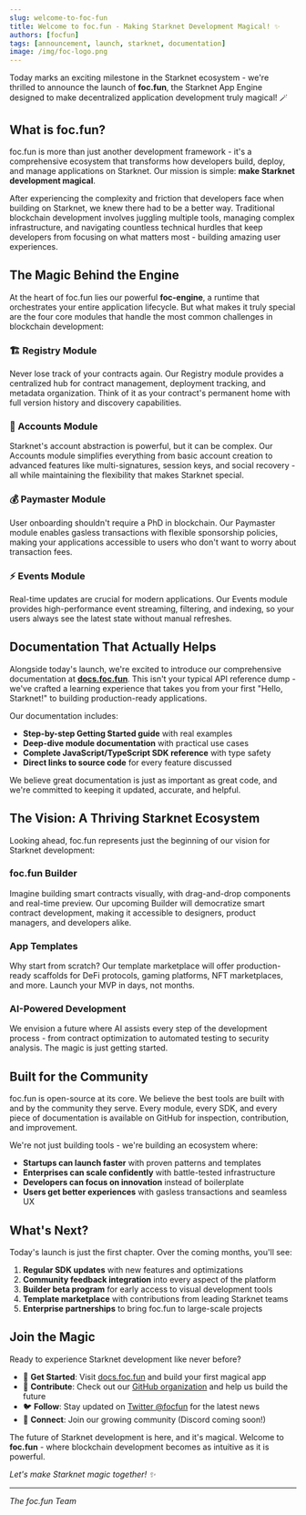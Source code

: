 ```yaml
---
slug: welcome-to-foc-fun
title: Welcome to foc.fun - Making Starknet Development Magical! ✨
authors: [focfun]
tags: [announcement, launch, starknet, documentation]
image: /img/foc-logo.png
---
```


Today marks an exciting milestone in the Starknet ecosystem - we're thrilled to announce the launch of **foc.fun**, the Starknet App Engine designed to make decentralized application development truly magical! 🪄

<!-- truncate -->

## What is foc.fun?

foc.fun is more than just another development framework - it's a comprehensive ecosystem that transforms how developers build, deploy, and manage applications on Starknet. Our mission is simple: **make Starknet development magical**.

After experiencing the complexity and friction that developers face when building on Starknet, we knew there had to be a better way. Traditional blockchain development involves juggling multiple tools, managing complex infrastructure, and navigating countless technical hurdles that keep developers from focusing on what matters most - building amazing user experiences.

## The Magic Behind the Engine

At the heart of foc.fun lies our powerful **foc-engine**, a runtime that orchestrates your entire application lifecycle. But what makes it truly special are the four core modules that handle the most common challenges in blockchain development:

### 🏗️ Registry Module
Never lose track of your contracts again. Our Registry module provides a centralized hub for contract management, deployment tracking, and metadata organization. Think of it as your contract's permanent home with full version history and discovery capabilities.

### 👤 Accounts Module  
Starknet's account abstraction is powerful, but it can be complex. Our Accounts module simplifies everything from basic account creation to advanced features like multi-signatures, session keys, and social recovery - all while maintaining the flexibility that makes Starknet special.

### 💰 Paymaster Module
User onboarding shouldn't require a PhD in blockchain. Our Paymaster module enables gasless transactions with flexible sponsorship policies, making your applications accessible to users who don't want to worry about transaction fees.

### ⚡ Events Module
Real-time updates are crucial for modern applications. Our Events module provides high-performance event streaming, filtering, and indexing, so your users always see the latest state without manual refreshes.

## Documentation That Actually Helps

Alongside today's launch, we're excited to introduce our comprehensive documentation at **[docs.foc.fun](https://docs.foc.fun)**. This isn't your typical API reference dump - we've crafted a learning experience that takes you from your first "Hello, Starknet!" to building production-ready applications.

Our documentation includes:
- **Step-by-step Getting Started guide** with real examples
- **Deep-dive module documentation** with practical use cases  
- **Complete JavaScript/TypeScript SDK reference** with type safety
- **Direct links to source code** for every feature discussed

We believe great documentation is just as important as great code, and we're committed to keeping it updated, accurate, and helpful.

## The Vision: A Thriving Starknet Ecosystem

Looking ahead, foc.fun represents just the beginning of our vision for Starknet development:

### **foc.fun Builder**
Imagine building smart contracts visually, with drag-and-drop components and real-time preview. Our upcoming Builder will democratize smart contract development, making it accessible to designers, product managers, and developers alike.

### **App Templates**
Why start from scratch? Our template marketplace will offer production-ready scaffolds for DeFi protocols, gaming platforms, NFT marketplaces, and more. Launch your MVP in days, not months.

### **AI-Powered Development**
We envision a future where AI assists every step of the development process - from contract optimization to automated testing to security analysis. The magic is just getting started.

## Built for the Community

foc.fun is open-source at its core. We believe the best tools are built with and by the community they serve. Every module, every SDK, and every piece of documentation is available on GitHub for inspection, contribution, and improvement.

We're not just building tools - we're building an ecosystem where:
- **Startups can launch faster** with proven patterns and templates
- **Enterprises can scale confidently** with battle-tested infrastructure  
- **Developers can focus on innovation** instead of boilerplate
- **Users get better experiences** with gasless transactions and seamless UX

## What's Next?

Today's launch is just the first chapter. Over the coming months, you'll see:

1. **Regular SDK updates** with new features and optimizations
2. **Community feedback integration** into every aspect of the platform
3. **Builder beta program** for early access to visual development tools
4. **Template marketplace** with contributions from leading Starknet teams
5. **Enterprise partnerships** to bring foc.fun to large-scale projects

## Join the Magic

Ready to experience Starknet development like never before?

- 🚀 **Get Started**: Visit [docs.foc.fun](https://docs.foc.fun) and build your first magical app
- 🐙 **Contribute**: Check out our [GitHub organization](https://github.com/foc-fun) and help us build the future
- 🐦 **Follow**: Stay updated on [Twitter @focfun](https://x.com/focfun) for the latest news
- 💬 **Connect**: Join our growing community (Discord coming soon!)

The future of Starknet development is here, and it's magical. Welcome to **foc.fun** - where blockchain development becomes as intuitive as it is powerful.

*Let's make Starknet magic together! ✨*

---

*The foc.fun Team*
